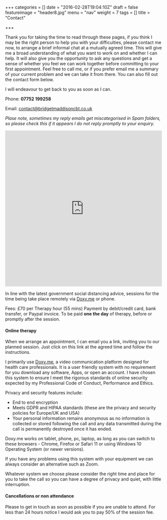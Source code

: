 +++
categories = []
date = "2016-02-28T19:04:10Z"
draft = false
featureimage = "header8.jpg"
menu = "nav"
weight = 7
tags = []
title = "Contact"

+++

Thank you for taking the time to read through these pages, if you think I may be
the right person to help you with your difficulties, please contact me now, to
arrange a brief informal chat at a mutually agreed time. This will give me a
broad understanding of what you want to work on and whether I can help. It will
also give you the opportunity to ask any questions and get a sense of whether
you feel we can work together before committing to your first appointment.
Feel free to call me, or if you prefer email me a summary of your current 
problem and we can take it from there. You can also fill out the contact form 
below.

I will endeavour to get back to you as soon as I can.

Phone: **07752 199258**

Email: <contact@bridgetmaddisoncbt.co.uk>

_Plase note, sometimes my reply emails get miscategorised in Spam folders, so
please check this if it appears I do not reply promptly to your enquiry._

<iframe 
src="https://docs.google.com/forms/d/1nHvkFc7cPkGPb0PiaDYbWHIcL-P60IiLBME4lXQ97ok/viewform?embedded=true" 
width="100%" height="500" frameborder="0" marginheight="0" 
marginwidth="0">Loading...</iframe>


In line with the latest government social distancing advice, sessions for the
time being take place remotely via [Doxy.me](https://doxy.me) or phone.

Fees:    £70 per Therapy hour (55 mins) Payment by debit/credit card, bank transfer, or Paypal invoice. To be paid __one the day__ of therapy, before or promptly after the session.

#### Online therapy

When we arrange an appointment, I can email you a link, inviting you to our planned session.
Just click on this link at the agreed time and follow the instructions.

I primarily use [Doxy.me](https://doxy.me), a video communication platform designed for health
care professionals. It is a user friendly system with no requirement for you
download any software, Apps, or open an account. I have chosen this system to
ensure I meet the rigorous standards of online security expected by my
Professional Code of Conduct, Performance and Ethics.

Privacy and security features include:

* End to end encryption
* Meets GDPR and HIPAA standards (these are the privacy and security policies
  for Europe/UK and USA)
* Your personal information remains anonymous as no information is collected
  or stored following the call and any data transmitted during the call is
  permanently destroyed once it has ended.

Doxy.me works on tablet, phone, pc, laptop, as long as you can switch to these
browsers - Chrome, Firefox or Safari 11 or using Windows 10 Operating System (or
newer versions).

If you have any problems using this system with your equipment we can always
consider an alternative such as Zoom.

Whatever system we choose please consider the right time and place for you to
take the call so you can have a degree of privacy and quiet, with little
interruption.

#### Cancellations or non attendance
Please to get in touch as soon as possible if you are unable to attend. For less than 24 hours notice I would ask you to pay 50% of the session fee.
